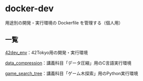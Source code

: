 # docker-dev

用途別の開発・実行環境の Dockerfile を管理する（個人用）

## 一覧

[42dev_env](https://github.com/tksx1227/docker-dev/tree/main/42dev_env)：42Tokyo用の開発・実行環境

[data_compression](https://github.com/tksx1227/docker-dev/tree/main/data_compression)：講義科目「データ圧縮」用のC言語実行環境

[game_search_tree](https://github.com/tksx1227/docker-dev/tree/main/game_search_tree)：講義科目「ゲーム木探索」用のPython実行環境
